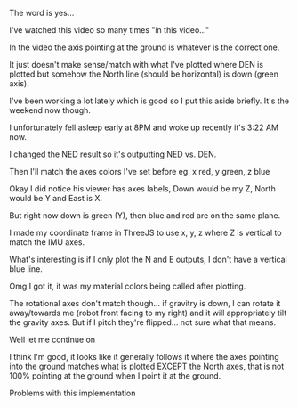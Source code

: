 The word is yes...

I've watched this video so many times "in this video..."

In the video the axis pointing at the ground is whatever is the correct one.

It just doesn't make sense/match with what I've plotted where DEN is plotted but somehow the North line (should be horizontal) is down (green axis).

I've been working a lot lately which is good so I put this aside briefly. It's the weekend now though.

I unfortunately fell asleep early at 8PM and woke up recently it's 3:22 AM now.

I changed the NED result so it's outputting NED vs. DEN.

Then I'll match the axes colors I've set before eg. x red, y green, z blue

Okay I did notice his viewer has axes labels, Down would be my Z, North would be Y and East is X.

But right now down is green (Y), then blue and red are on the same plane.

I made my coordinate frame in ThreeJS to use x, y, z where Z is vertical to match the IMU axes.

What's interesting is if I only plot the N and E outputs, I don't have a vertical blue line.

Omg I got it, it was my material colors being called after plotting.

The rotational axes don't match though... if gravitry is down, I can rotate it away/towards me (robot front facing to my right) and it will appropriately tilt the gravity axes. But if I pitch they're flipped... not sure what that means.

Well let me continue on

I think I'm good, it looks like it generally follows it where the axes pointing into the ground matches what is plotted EXCEPT the North axes, that is not 100% pointing at the ground when I point it at the ground.

Problems with this implementation


